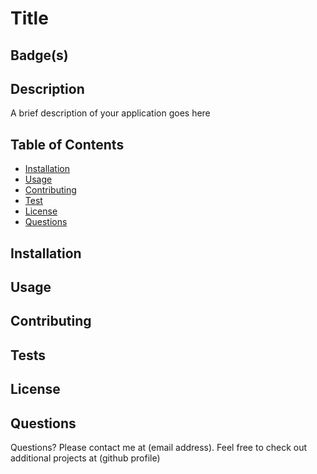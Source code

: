 # Title

## Badge(s)

## Description

A brief description of your application goes here

## Table of Contents

- [Installation](#Installation)
- [Usage](#Usage)
- [Contributing](#Contributing)
- [Test](#Tests)
- [License](License)
- [Questions](Questions)

## Installation

## Usage

## Contributing

## Tests

## License

## Questions

Questions? Please contact me at (email address). Feel free to check out additional projects at (github profile)
